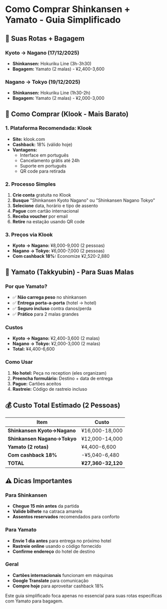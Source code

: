 # Como Comprar Shinkansen + Yamato - Guia Simplificado

## 🚅 Suas Rotas + Bagagem

### Kyoto → Nagano (17/12/2025)
- **Shinkansen:** Hokuriku Line (3h-3h30)
- **Bagagem:** Yamato (2 malas) - ¥2,400-3,600

### Nagano → Tokyo (19/12/2025)
- **Shinkansen:** Hokuriku Line (1h30-2h)
- **Bagagem:** Yamato (2 malas) - ¥2,000-3,000

## 🛒 Como Comprar (Klook - Mais Barato)

### 1. Plataforma Recomendada: Klook
- **Site:** klook.com
- **Cashback:** 18% (válido hoje)
- **Vantagens:**
  - Interface em português
  - Cancelamento grátis até 24h
  - Suporte em português
  - QR code para retirada

### 2. Processo Simples
1. **Crie conta** gratuita no Klook
2. **Busque** "Shinkansen Kyoto Nagano" ou "Shinkansen Nagano Tokyo"
3. **Selecione** data, horário e tipo de assento
4. **Pague** com cartão internacional
5. **Receba voucher** por email
6. **Retire** na estação usando QR code

### 3. Preços via Klook
- **Kyoto → Nagano:** ¥8,000-9,000 (2 pessoas)
- **Nagano → Tokyo:** ¥6,000-7,000 (2 pessoas)
- **Com cashback 18%:** Economize ¥2,520-2,880

## 🛄 Yamato (Takkyubin) - Para Suas Malas

### Por que Yamato?
- ✅ **Não carrega peso** no shinkansen
- ✅ **Entrega porta-a-porta** (hotel → hotel)
- ✅ **Seguro incluso** contra danos/perda
- ✅ **Prático** para 2 malas grandes

### Custos
- **Kyoto → Nagano:** ¥2,400-3,600 (2 malas)
- **Nagano → Tokyo:** ¥2,000-3,000 (2 malas)
- **Total:** ¥4,400-6,600

### Como Usar
1. **No hotel:** Peça no reception (eles organizam)
2. **Preencha formulário:** Destino + data de entrega
3. **Pague:** Cartões aceitos
4. **Rastreie:** Código de rastreio incluso

## 💰 Custo Total Estimado (2 Pessoas)
| Item | Custo |
|------|-------|
| **Shinkansen Kyoto→Nagano** | ¥16,000-18,000 |
| **Shinkansen Nagano→Tokyo** | ¥12,000-14,000 |
| **Yamato (2 rotas)** | ¥4,400-6,600 |
| **Com cashback 18%** | -¥5,040-6,480 |
| **TOTAL** | **¥27,360-32,120** |

## ⚠️ Dicas Importantes

### Para Shinkansen
- **Chegue 15 min antes** da partida
- **Valide bilhete** na catraca amarela
- **Assentos reservados** recomendados para conforto

### Para Yamato
- **Envie 1 dia antes** para entrega no próximo hotel
- **Rastreie online** usando o código fornecido
- **Confirme endereço** do hotel de destino

### Geral
- **Cartões internacionais** funcionam em máquinas
- **Google Translate** para comunicação
- **Compre hoje** para aproveitar cashback 18%

Este guia simplificado foca apenas no essencial para suas rotas específicas com Yamato para bagagem.